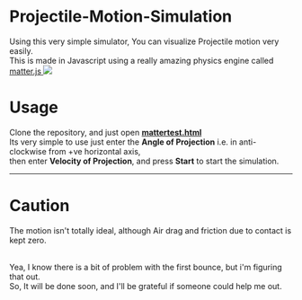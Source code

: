 # Projectile-Motion-Simulation
Using this very simple simulator, You can visualize Projectile motion very easily.<br>
This is made in Javascript using a really amazing physics engine called <a href="https://brm.io/matter-js/">matter.js
<img src="https://brm.io/matter-js/img/matter-js.svg"></a>


# Usage 
Clone the repository, and just open <a href="mattertest.html"><b>mattertest.html</b></a><br>
Its very simple to use just enter the <b>Angle of Projection</b> i.e. in anti-clockwise from +ve horizontal axis,<br> then enter <b>Velocity of Projection</b>, and press <b>Start</b> to start the simulation.
<hr>



# Caution
The motion isn't totally ideal, although Air drag and friction due to contact is kept zero.<br><br>

Yea, I know there is a bit of problem with the first bounce, but i'm figuring that out.<br>
So, It will be done soon, and I'll be grateful if someone could help me out.

